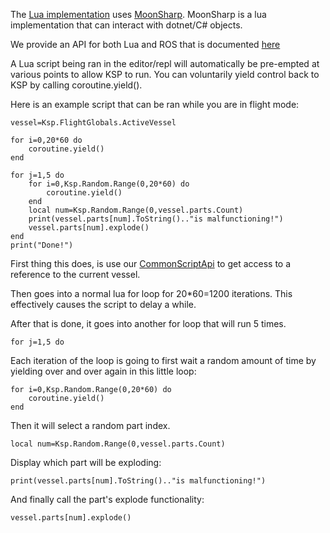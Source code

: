 The [Lua implementation](https://www.lua.org/manual/5.2/) uses [MoonSharp](http://www.moonsharp.org/). MoonSharp is a lua implementation
that can interact with dotnet/C# objects.

We provide an API for both Lua and ROS that is documented [here](https://github.com/evandisoft/RedOnion/blob/master/CommonScriptApi.md)

A Lua script being ran in the editor/repl will automatically be pre-empted at various points to allow KSP to run. You can 
voluntarily yield control back to KSP by calling coroutine.yield().

Here is an example script that can be ran while you are in flight mode:
```
vessel=Ksp.FlightGlobals.ActiveVessel

for i=0,20*60 do
    coroutine.yield()
end

for j=1,5 do
    for i=0,Ksp.Random.Range(0,20*60) do
        coroutine.yield()
    end
    local num=Ksp.Random.Range(0,vessel.parts.Count)
    print(vessel.parts[num].ToString().."is malfunctioning!")
    vessel.parts[num].explode()
end
print("Done!")
```

First thing this does, is use our [CommonScriptApi](https://github.com/evandisoft/RedOnion/blob/master/CommonScriptApi.md) to
get access to a reference to the current vessel.

Then goes into a normal lua for loop for 20*60=1200 iterations. This effectively causes the script to delay a while.

After that is done, it goes into another for loop that will run 5 times.
```
for j=1,5 do
```

Each iteration of the loop is going to first wait a random amount of time by yielding over and over again in this little loop:
```
for i=0,Ksp.Random.Range(0,20*60) do
    coroutine.yield()
end
```

Then it will select a random part index.
```
local num=Ksp.Random.Range(0,vessel.parts.Count)
```

Display which part will be exploding:
```
print(vessel.parts[num].ToString().."is malfunctioning!")
```

And finally call the part's explode functionality:
```
vessel.parts[num].explode()
```
